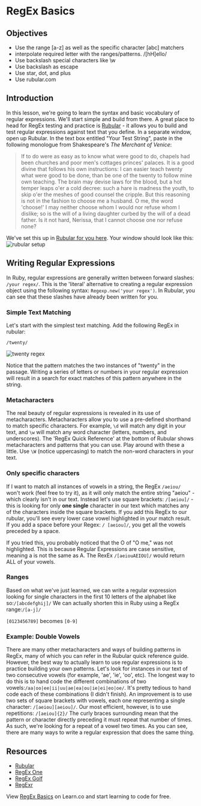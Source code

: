 # RegEx Basics

## Objectives

- Use the range [a-z] as well as the specific character [abc] matchers
- interpolate required letter with the ranges/patterns. /[hH]ello/
- Use backslash special characters like \w
- Use backslash as escape
- Use star, dot, and plus
- Use rubular.com


## Introduction

In this lesson, we're going to learn the syntax and basic vocabulary of regular expressions. We'll start simple and build from there. A great place to head for RegEx testing and practice is [Rubular](http://rubular.com/) - it allows you to build and test regular expressions against text that you define. In a separate window, open up Rubular. In the text box entitled "Your Test String", paste in the following monologue from Shakespeare's *The Merchant of Venice*:

>If to do were as easy as to know what were good to do, chapels had been churches and poor men's cottages princes' palaces. It is a good divine that follows his own instructions: I can easier teach twenty what were good to be done, than be one of the twenty to follow mine own teaching. The brain may devise laws for the blood, but a hot temper leaps o'er a cold decree: such a hare is madness the youth, to skip o'er the meshes of good counsel the cripple. But this reasoning is not in the fashion to choose me a husband. O me, the word 'choose!' I may neither choose whom I would nor refuse whom I dislike; so is the will of a living daughter curbed by the will of a dead father. Is it not hard, Nerissa, that I cannot choose one nor refuse none?

We've set this up in [Rubular for you here](http://rubular.com/r/s2jizA9W9V). Your window should look like this:
![rubular setup](http://curriculum-content.s3.amazonaws.com/web-development/Regex/rubular_setup.png)


## Writing Regular Expressions

In Ruby, regular expressions are generally written between forward slashes: `/your regex/`. This is the 'literal' alternative to creating a regular expression object using the following syntax: `Regexp.new('your regex')`. In Rubular, you can see that these slashes have already been written for you.

### Simple Text Matching

Let's start with the simplest text matching. Add the following RegEx in rubular:
```
/twenty/
```

![twenty regex](https://curriculum-content.s3.amazonaws.com/web-development/Regex/twenty.png)

Notice that the pattern matches the two instances of "twenty" in the passage. Writing a series of letters or numbers in your regular expression will result in a search for exact matches of this pattern anywhere in the string. 

### Metacharacters
The real beauty of regular expressions is revealed in its use of metacharacters. Metacharacters allow you to use a pre-defined shorthand to match specific characters. For example, `\d` will match any digit in your text, and `\w` will match any word character (letters, numbers, and underscores). The 'RegEx Quick Reference' at the bottom of Rubular shows metacharacters and patterns that you can use. Play around with these a little. Use `\W` (notice uppercasing) to match the non-word characters in your text.

### Only specific characters

If I want to match all instances of vowels in a string, the RegEx `/aeiou/` won't work (feel free to try it), as it will only match the entire string "aeiou" - which clearly isn't in our text. Instead let's use square brackets: `/[aeiou]/` - this is looking for only **one single** character in our text which matches any of the characters inside the square brackets. If you add this RegEx to our rubular, you'll see every lower case vowel highlighted in your match result. If you add a space before your Regex: `/ [aeiou]/`, you get all the vowels preceded by a space. 

If you tried this, you probably noticed that the O of "O me," was not highlighted. This is because Regular Expressions are case sensitive, meaning a is not the same as A. The RexEx `/[aeiouAEIOU]/` would return ALL of your vowels. 

### Ranges

Based on what we've just learned, we can write a regular expression looking for single characters in the first 10 letters of the alphabet like so:`/[abcdefghij]/`
We can actually shorten this in Ruby using a RegEx range:`/[a-j]/`

`[0123456789]` becomes `[0-9]`

### Example: Double Vowels

There are many other metacharacters and ways of building patterns in RegEx, many of which you can refer in the Rubular quick reference guide. However, the best way to actually learn to use regular expressions is to practice building your own patterns. Let's look for instances in our text of two consecutive vowels (for example, 'ae', 'ie', 'oo', etc). The longest way to do this is to hand code the different combinations of two vowels:`/aa|oo|ee|ii|uu|ae|ea|ou|ie|ei|eo|oe/`. It's pretty tedious to hand code each of these combinations (I didn't finish). An improvement is to use two sets of square brackets with vowels, each one representing a single character: `/[aeiou][aeiou]/`. Our most efficient, however, is to use repetitions: `/[aeiou]{2}/` The curly braces surrounding mean that the pattern or character directly preceding it must repeat that number of times. As such, we're looking for a repeat of a vowel two times. As you can see, there are many ways to write a regular expression that does the same thing. 

## Resources

+ [Rubular](http://rubular.com/)
+ [RegEx One](http://regexone.com/)
+ [RegEx Golf](http://regex.alf.nu/)
+ [RegExr](http://www.regexr.com/)

<p data-visibility='hidden'>View <a href='https://learn.co/lessons/regex-basics-readme' title='RegEx Basics'>RegEx Basics</a> on Learn.co and start learning to code for free.</p>
